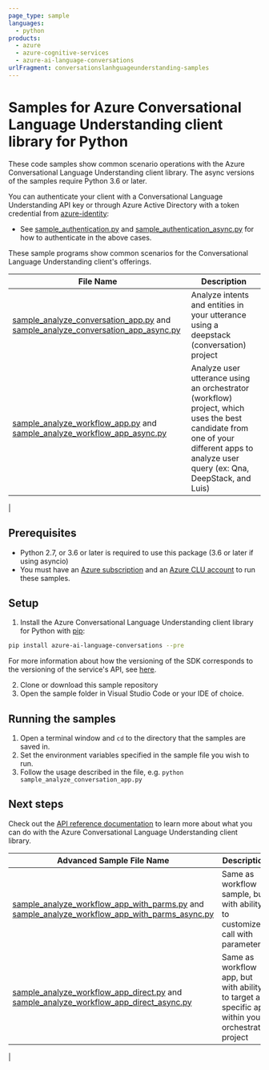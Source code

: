 ```yaml
---
page_type: sample
languages:
  - python
products:
  - azure
  - azure-cognitive-services
  - azure-ai-language-conversations
urlFragment: conversationslanhguageunderstanding-samples
---
```


# Samples for Azure Conversational Language Understanding client library for Python

These code samples show common scenario operations with the Azure Conversational Language Understanding client library.
The async versions of the samples require Python 3.6 or later.

You can authenticate your client with a Conversational Language Understanding API key or through Azure Active Directory with a token credential from [azure-identity][azure_identity]:
* See [sample_authentication.py][sample_authentication] and [sample_authentication_async.py][sample_authentication_async] for how to authenticate in the above cases.

These sample programs show common scenarios for the Conversational Language Understanding client's offerings.

|**File Name**|**Description**|
|----------------|-------------|
|[sample_analyze_conversation_app.py][sample_analyze_conversation_app] and [sample_analyze_conversation_app_async.py][sample_analyze_conversation_app_async]|Analyze intents and entities in your utterance using a deepstack (conversation) project|
|[sample_analyze_workflow_app.py][sample_analyze_workflow_app] and [sample_analyze_workflow_app_async.py][sample_analyze_workflow_app_async]|Analyze user utterance using an orchestrator (workflow) project, which uses the best candidate from one of your different apps to analyze user query (ex: Qna, DeepStack, and Luis)|
|


## Prerequisites
* Python 2.7, or 3.6 or later is required to use this package (3.6 or later if using asyncio)
* You must have an [Azure subscription][azure_subscription] and an
[Azure CLU account][azure_clu_account] to run these samples.

## Setup

1. Install the Azure Conversational Language Understanding client library for Python with [pip][pip]:

```bash
pip install azure-ai-language-conversations --pre
```
For more information about how the versioning of the SDK corresponds to the versioning of the service's API, see [here][versioning_story_readme].

2. Clone or download this sample repository
3. Open the sample folder in Visual Studio Code or your IDE of choice.

## Running the samples

1. Open a terminal window and `cd` to the directory that the samples are saved in.
2. Set the environment variables specified in the sample file you wish to run.
3. Follow the usage described in the file, e.g. `python sample_analyze_conversation_app.py`

## Next steps

Check out the [API reference documentation][api_reference_documentation] to learn more about
what you can do with the Azure Conversational Language Understanding client library.

|**Advanced Sample File Name**|**Description**|
|----------------|-------------|
|[sample_analyze_workflow_app_with_parms.py][sample_analyze_workflow_app_with_parms] and [sample_analyze_workflow_app_with_parms_async.py][sample_analyze_workflow_app_with_parms_async]|Same as workflow sample, but with ability to customize call with parameters|
|[sample_analyze_workflow_app_direct.py][sample_analyze_workflow_app_direct] and [sample_analyze_workflow_app_direct_async.py][sample_analyze_workflow_app_direct_async]|Same as workflow app, but with ability to target a specific app within your orchestrator project|
|




[azure_identity]: https://github.com/Azure/azure-sdk-for-python/tree/main/sdk/identity/azure-identity
[azure_subscription]: https://azure.microsoft.com/free/
[azure_clu_account]: https://azure.microsoft.com/services/cognitive-services/text-analytics/
[azure_identity_pip]: https://pypi.org/project/azure-identity/
[pip]: https://pypi.org/project/pip/


[sample_authentication]: https://github.com/Azure/azure-sdk-for-python/blob/main/sdk/cognitivelanguage/azure-ai-language-conversations/samples/sample_authentication.py
[sample_authentication_async]: https://github.com/Azure/azure-sdk-for-python/blob/main/sdk/cognitivelanguage/azure-ai-language-conversations/samples/async/sample_authentication_async.py

[sample_analyze_conversation_app]: https://github.com/Azure/azure-sdk-for-python/blob/main/sdk/cognitivelanguage/azure-ai-language-conversations/samples/sample_sample_analyze_conversation_app.py
[sample_analyze_conversation_app_async]: https://github.com/Azure/azure-sdk-for-python/blob/main/sdk/cognitivelanguage/azure-ai-language-conversations/samples/async/sample_sample_analyze_conversation_app_async.py

[sample_analyze_workflow_app]: https://github.com/Azure/azure-sdk-for-python/tree/main/sdk/cognitivelanguage/azure-ai-language-conversations/samples/sample_analyze_workflow_app.py
[sample_analyze_workflow_app_async]: https://github.com/Azure/azure-sdk-for-python/tree/main/sdk/cognitivelanguage/azure-ai-language-conversations/samples/async/sample_analyze_workflow_app_async.py
[sample_analyze_conversation_app_with_azure_blob]: https://github.com/Azure/azure-sdk-for-python/blob/main/sdk/cognitivelanguage/azure-ai-language-conversations/samples/sample_translation_with_azure_blob.py
[sample_analyze_conversation_app_with_azure_blob_async]: https://github.com/Azure/azure-sdk-for-python/blob/main/sdk/cognitivelanguage/azure-ai-language-conversations/samples/async/sample_translation_with_azure_blob_async.py
[sample_analyze_workflow_app_with_parms]: https://github.com/Azure/azure-sdk-for-python/blob/main/sdk/cognitivelanguage/azure-ai-language-conversations/samples/sample_translation_with_glossaries.py
[sample_analyze_workflow_app_with_parms_async]: https://github.com/Azure/azure-sdk-for-python/blob/main/sdk/cognitivelanguage/azure-ai-language-conversations/samples/async/sample_translation_with_glossaries_async.py
[sample_analyze_workflow_app_direct]: https://github.com/Azure/azure-sdk-for-python/blob/main/sdk/cognitivelanguage/azure-ai-language-conversations/samples/sample_sample_analyze_workflow_app_direct.py
[sample_analyze_workflow_app_direct_async]: https://github.com/Azure/azure-sdk-for-python/blob/main/sdk/cognitivelanguage/azure-ai-language-conversations/samples/async/sample_sample_analyze_workflow_app_direct_async.py
[list_translations]: https://github.com/Azure/azure-sdk-for-python/blob/main/sdk/cognitivelanguage/azure-ai-language-conversations/samples/sample_list_translations.py
[list_translations_async]: https://github.com/Azure/azure-sdk-for-python/blob/main/sdk/cognitivelanguage/azure-ai-language-conversations/samples/async/sample_list_translations_async.py




[api_reference_documentation]: https://docs.microsoft.com/azure/cognitive-services/translator/document-translation/overview


[versioning_story_readme]: https://github.com/Azure/azure-sdk-for-python/tree/main/sdk/cognitivelanguage/azure-ai-language-conversations#install-the-package